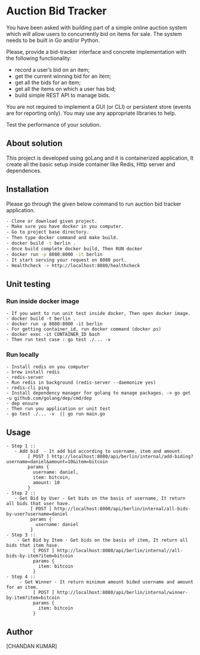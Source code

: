 # Auction Bid Tracker

You have been asked with building part of a simple online auction system which will allow users to concurrently bid on items for sale. The system needs to be built in Go and/or Python.

Please, provide a bid-tracker interface and concrete implementation with the following functionality:

- record a user’s bid on an item;
- get the current winning bid for an item;
- get all the bids for an item;
- get all the items on which a user has bid;
- build simple REST API to manage bids.

You are not required to implement a GUI (or CLI) or persistent store (events are for reporting only). You may use any appropriate libraries to help.

Test the performance of your solution.

## About solution
This project is developed using goLang and it is containerized application, It create all the basic setup inside container like Redis, Http server and dependences.

## Installation

Please go through the given below command to run auction bid tracker application.

```bash
- Clone or download given project.
- Make sure you have docker in you computer.
- Go to project base directory.
- Then type docker command and make build.
- docker build -t berlin . 
- Once build complete docker build, Then RUN docker
- docker run -p 8080:8000 -it berlin
- It start serving your request on 8080 port.
- Healthcheck -> http://localhost:8080/healthcheck

```

## Unit testing 

### Run inside docker image
```
- If you want to run unit test inside docker, Then open docker image.
- docker build -t berlin .
- docker run -p 8080:8000 -it berlin
- For getting container_id, run docker command (docker ps)
- docker exec -it CONTAINER_ID bash
- Then run test case : go test ./... -v  
```
### Run locally
```
- Install redis on you computer
- brew install redis
- redis-server
- Run redis in background (redis-server --daemonize yes)
- redis-cli ping
- Install dependency manager for golang to manage packages. -> go get -u github.com/golang/dep/cmd/dep
- dep ensure
- Then run you application or unit test
- go test ./... -v  || go run main.go 

```

## Usage

```
- Step 1 ::
   - Add bid  - It add bid according to username, item and amount.
      	[ POST ] http://localhost:8080/api/berlin/internal/add-biding?username=daniel&amount=10&item=bitcoin
	    params {
		  username: daniel,
		  item: bitcoin,
		  amount: 10
	    }
- Step 2 ::
   - Get Bid by User - Get bids on the basis of username, It return all bids that user have.
         [ POST ] http://localhost:8000/api/berlin/internal/all-bids-by-user?username=daniel
	     params {
		   username: daniel
	     }
- Step 3 ::
    - Get Bid by Item - Get bids on the basis of item, It return all bids that item have.
          [ POST ] http://localhost:8080/api/berlin/internal//all-bids-by-item?item=bitcoin
	      params {
		    item: bitcoin
	      }
- Step 4 ::
     - Get Winner - It return minimum amount bided username and amount for an item.  
	      [ POST ] http://localhost:8080/api/berlin/internal/winner-by-item?item=bitcoin
	      params {
		    item: bitcoin
	      }
```

## Author
[CHANDAN KUMAR]